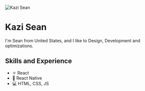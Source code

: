 ![Kazi Sean](https://i.pinimg.com/originals/8e/7b/7a/8e7b7aa8e88242286476da6969526a88.gif) 
# Kazi Sean
I'm Sean from United States, and I like to Design, Development and optimizations. 

## Skills and Experience
* ⚛ React
* 📱 React Native
* 💻 HTML, CSS, JS

